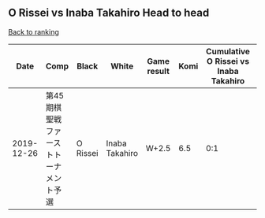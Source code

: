 ## O Rissei vs Inaba Takahiro Head to head

[Back to ranking](../../index.md)




| **Date** | **Comp** | **Black** | **White** | **Game result** | **Komi** | **Cumulative O Rissei vs Inaba Takahiro** | **O Rissei streak** | **Inaba Takahiro streak** | 
| --- | --- | --- | --- | --- | --- | --- | --- | --- |
| 2019-12-26 | 第45期棋聖戦ファーストトーナメント予選 | O Rissei | Inaba Takahiro | W+2.5 | 6.5 | 0:1 | 0 | 1 |




